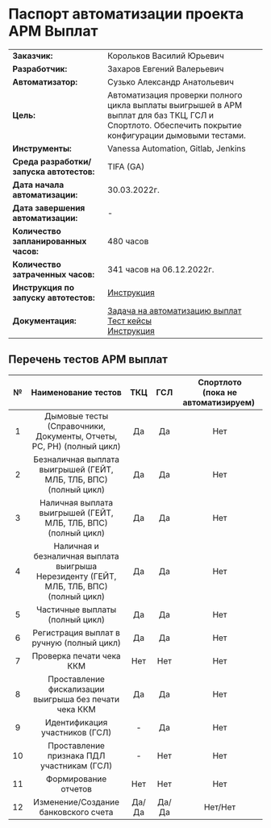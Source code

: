 # Паспорт автоматизации проекта АРМ Выплат


|                                       |                                                                                                                                                               |
| :------------------------------------ |:--------------------------------------------------------------------------------------------------------------------------------------------------------------|
| **Заказчик:**                             | Корольков Василий Юрьевич                                                                                                                                     |
| **Разработчик:**                      | Захаров Евгений Валерьевич                                                                                                                                    |
| **Автоматизатор:**                    | Сузько Александр Анатольевич                                                                                                                                  |
| **Цель:**                                 | Автоматизация проверки полного цикла выплаты выигрышей в АРМ выплат для баз ТКЦ, ГСЛ и Спортлото. Обеспечить покрытие конфигурации дымовыми тестами.          |
| **Инструменты:**                          | Vanessa Automation, Gitlab, Jenkins                                                                                                                           |
| **Среда разработки/запуска автотестов:**  | TIFA (GA)                                                                                                                                                     |
| **Дата начала автоматизации:**            | 30.03.2022г.                                                                                                                                                  |
| **Дата завершения автоматизации:**        | -                                                                                                                                                             |
| **Количество запланированных часов:**     | 480 часов                                                                                                                                                     |
| **Количество затраченных часов:**         | 341 часов на 06.12.2022г.                                                                                                                                     |
| **Инструкция по запуску автотестов:**     | [Инструкция](https://confluence.tccenter.ru/pages/viewpage.action?pageId=252254051)                                                                           |
| **Документация:**                         | [Задача на автоматизацию выплат](https://jira.tccenter.ru/browse/IASPAY-280) <br/> [Тест кейсы](https://testit.tccenter.ru/projects/33976/tests?isolatedSection=2186214e-b4cc-44c8-8bc8-d2733353f718) <br/> [Инструкция](https://confluence.tccenter.ru/pages/viewpage.action?pageId=101390728 ) |

## Перечень тестов АРМ выплат

| № | Наименование тестов                                                                       | ТКЦ        | ГСЛ        | Спортлото <br/> (пока не автоматизируем)   |
|:-:| :----------------------------------------------------------------------------------------:|:----------:|:----------:|:-----------------------------------:|
| 1 | Дымовые тесты (Справочники, Документы, Отчеты, РС, РН) (полный цикл)                      | Да         | Да         | Нет                                 |
| 2 | Безналичная выплата выигрышей (ГЕЙТ, МЛБ, ТЛБ, ВПС) (полный цикл)                         | Да         | Да         | Нет                                 |
| 3 | Наличная выплата выигрышей (ГЕЙТ, МЛБ, ТЛБ, ВПС) (полный цикл)                            | Да         | Да         | Нет                                 |
| 4 | Наличная и безналичная выплата выигрыша Нерезиденту (ГЕЙТ, МЛБ, ТЛБ, ВПС) (полный цикл)   | Да         | Да         | Нет                                 |  
| 5 | Частичные выплаты (полный цикл)                                                           | Да         | Да         | Нет                                 |
| 6 | Регистрация выплат в ручную (полный цикл)                                                 | Да         | Да         | Нет                                 |
| 7 | Проверка печати чека ККМ                                                                  | Нет        | Нет        | Нет                                 |
| 8 | Проставление фискализации выигрыша без печати чека ККМ                                    | Да         | Да         | Нет                                 |
| 9 | Идентификация участников (ГСЛ)                                                            | -          | Да         | Нет                                 |
| 10| Проставление признака ПДЛ участникам (ГСЛ)                                                | -          | Нет        | Нет                                 |
| 11| Формирование отчетов                                                                      | Нет        | Нет        | Нет                                 |
| 12| Изменение/Создание банковского счета                                                      | Да/Да      | Да/Да      | Нет/Нет                             |